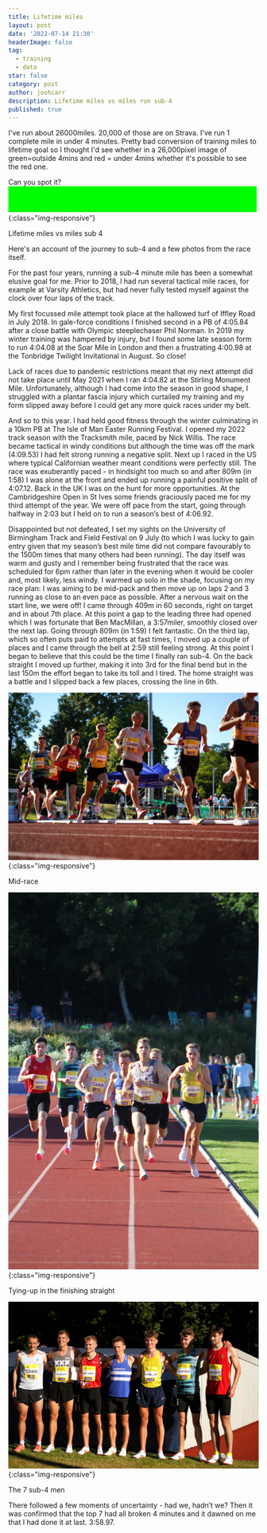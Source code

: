 ```yaml
---
title: Lifetime miles 
layout: post
date: '2022-07-14 21:30'
headerImage: false
tag:
  - training
  - data
star: false
category: post
author: joshcarr
description: Lifetime miles vs miles run sub-4
published: true
---
```


I've run about 26000miles. 20,000 of those are on Strava. I've run 1 complete mile in under 4 minutes. Pretty bad conversion of training miles to lifetime goal so I thought I'd see whether in a 26,000pixel image of green=outside 4mins and red = under 4mins whether it's possible to see the red one.

Can you spot it?
![Before vs After](/assets/images/sub4/sub4.png){:class="img-responsive"}
<figcaption>Lifetime miles vs miles sub 4</figcaption>


Here's an account of the journey to sub-4 and a few photos from the race itself.

For the past four years, running a sub-4 minute mile has been a somewhat elusive goal for me. Prior to 2018, I had run several tactical mile races, for example at Varsity Athletics, but had never fully tested myself against the clock over four laps of the track. 

My first focussed mile attempt took place at the hallowed turf of Iffley Road in July 2018. In gale-force conditions I finished second in a PB of 4:05.84 after a close battle with Olympic steeplechaser Phil Norman. In 2019 my winter training was hampered by injury, but I found some late season form to run 4:04.08 at the Soar Mile in London and then a frustrating 4:00.98 at the Tonbridge Twilight Invitational in August. So close! 

Lack of races due to pandemic restrictions meant that my next attempt did not take place until May 2021 when I ran 4:04.82 at the Stirling Monument Mile. Unfortunately, although I had come into the season in good shape, I struggled with a plantar fascia injury which curtailed my training and my form slipped away before I could get any more quick races under my belt. 

And so to this year. I had held good fitness through the winter culminating in a 10km PB at The Isle of Man Easter Running Festival. I opened my 2022 track season with the Tracksmith mile, paced by Nick Willis. The race became tactical in windy conditions but although the time was off the mark (4:09.53) I had felt strong running a negative split. 
Next up I raced in the US where typical Californian weather meant conditions were perfectly still. The race was exuberantly paced - in hindsight too much so and after 809m (in 1:58) I was alone at the front and ended up running a painful positive split of 4:07.12. Back in the UK I was on the hunt for more opportunities. At the Cambridgeshire Open in St Ives some friends graciously paced me for my third attempt of the year.  We were off pace from the start, going through halfway in 2:03 but I held on to run a season’s best of 4:06.92. 

Disappointed but not defeated, I set my sights on the University of Birmingham Track and Field Festival on 9 July (to which I was lucky to gain entry given that my season’s best mile time did not compare favourably to the 1500m times that many others had been running). The day itself was warm and gusty and I remember being frustrated that the race was scheduled for 6pm rather than later in the evening when it would be cooler and, most likely, less windy. I warmed up solo in the shade, focusing on my race plan: I was aiming to be mid-pack and then move up on laps 2 and 3 running as close to an even pace as possible. After a nervous wait on the start line, we were off! I came through 409m in 60 seconds, right on target and in about 7th place. At this point a gap to the leading three had opened which I was fortunate that Ben MacMillan, a 3:57miler, smoothly closed over the next lap. Going through 809m (in 1:59) I felt fantastic. On the third lap, which so often puts paid to attempts at fast times, I moved up a couple of places and I came through the bell at 2:59 still feeling strong. At this point I began to believe that this could be the time I finally ran sub-4. On the back straight I moved up further, making it into 3rd for the final bend but in the last 150m the effort began to take its toll and I tired. The home straight was a battle and I slipped back a few places, crossing the line in 6th.

![Before vs After](/assets/images/sub4/running.jpg){:class="img-responsive"}
<figcaption>Mid-race</figcaption>

![Before vs After](/assets/images/sub4/finish.jpg){:class="img-responsive"}
<figcaption>Tying-up in the finishing straight</figcaption>

![Before vs After](/assets/images/sub4/7sub4.jpg){:class="img-responsive"}
<figcaption>The 7 sub-4 men</figcaption>


There followed a few moments of uncertainty - had we, hadn’t we? Then it was confirmed that the top 7 had all broken 4 minutes and it dawned on me that I had done it at last. 3:58.97. 




